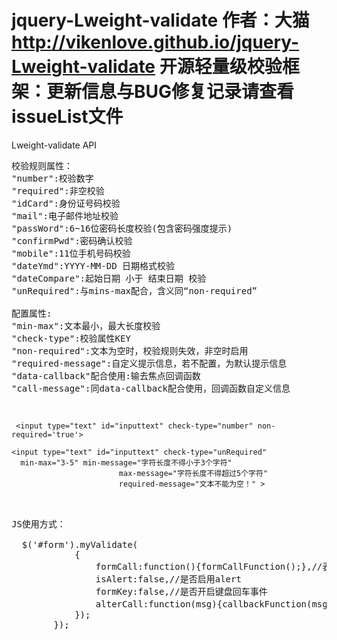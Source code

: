 jquery-Lweight-validate
作者：大猫
http://vikenlove.github.io/jquery-Lweight-validate
开源轻量级校验框架：更新信息与BUG修复记录请查看issueList文件
=========================================================================================
Lweight-validate API
<pre>
校验规则属性：
"number":校验数字
"required":非空校验
"idCard":身份证号码校验
"mail":电子邮件地址校验
"passWord":6~16位密码长度校验(包含密码强度提示)
"confirmPwd":密码确认校验
"mobile":11位手机号码校验
"dateYmd":YYYY-MM-DD 日期格式校验
"dateCompare":起始日期 小于 结束日期 校验
"unRequired":与mins-max配合，含义同“non-required”

配置属性:
"min-max":文本最小，最大长度校验
"check-type":校验属性KEY
"non-required":文本为空时，校验规则失效，非空时启用
"required-message":自定义提示信息，若不配置，为默认提示信息
"data-callback"配合使用:输去焦点回调函数
"call-message":同data-callback配合使用，回调函数自定义信息

<code>

 &lt;input type="text" id="inputtext" check-type="number" non-required='true'&gt;

&lt;input type="text" id="inputtext" check-type="unRequired" 
  min-max="3-5" min-message="字符长度不得小于3个字符" 
						max-message="字符长度不得超过5个字符"  
						required-message="文本不能为空！" &gt;

</code>

JS使用方式：

  $('#form').myValidate(
			{
				formCall:function(){formCallFunction();},//表单提交函数
				isAlert:false,//是否启用alert
				formKey:false,//是否开启键盘回车事件
				alterCall:function(msg){callbackFunction(msg);}	//自定义alert		
			});						
		});


</pre>

